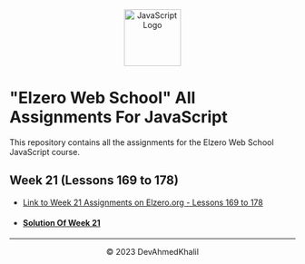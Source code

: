 <div align="center">
  <img src="https://upload.wikimedia.org/wikipedia/commons/6/6a/JavaScript-logo.png" alt="JavaScript Logo" width="100" height="100">
</div>

# "Elzero Web School" All Assignments For JavaScript

This repository contains all the assignments for the Elzero Web School JavaScript course.

## Week 21 (Lessons 169 to 178)

- [Link to Week 21 Assignments on Elzero.org - Lessons 169 to 178](https://elzero.org/javascript-bootcamp-assignments-lesson-from-169-to-178/)
- #### [Solution Of Week 21](https://github.com/DevAhmedKhalil/Elzero-JavaScript-Assignments/tree/Week-21/week-21)

---
<div align="center">
  &copy; 2023 DevAhmedKhalil
</div>
